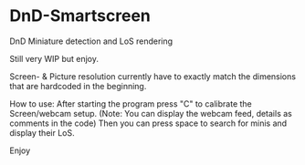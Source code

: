 # DnD-Smartscreen
DnD Miniature detection and LoS rendering

Still very WIP but enjoy.

Screen- & Picture resolution currently have to exactly match the dimensions that are hardcoded in the beginning.

How to use:
	After starting the program press "C" to calibrate the Screen/webcam setup.
	(Note: You can display the webcam feed, details as comments in the code)
	Then you can press space to search for minis and display their LoS.


Enjoy